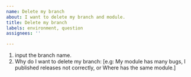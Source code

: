 ```yaml
---
name: Delete my branch
about: I want to delete my branch and module.
title: Delete my branch
labels: environment, question
assignees: ''

---
```


1. input the branch name.
2. Why do I want to delete my branch: [e.g: My module has many bugs, I published releases not correctly, or Where has the same module.]
